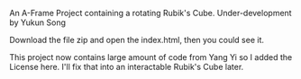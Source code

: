 An A-Frame Project containing a rotating Rubik's Cube.      Under-development by Yukun Song

Download the file zip and open the index.html, then you could see it.

This project now contains large amount of code from Yang Yi so I added the License here. 
I'll fix that into an interactable Rubik's Cube later.
